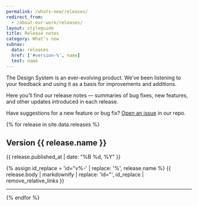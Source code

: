 ```yaml
---
permalink: /whats-new/releases/
redirect_from:
  - /about-our-work/releases/
layout: styleguide
title: Release notes
category: What’s new
subnav:
  data: releases
  href: ['#version-%', name]
  text: name
---
```

<p class="usa-font-lead">The Design System is an ever-evolving product. We’ve been listening to your feedback and using it as a basis for improvements and additions.</p>

<p class="usa-font-lead">Here you’ll find our release notes — summaries of bug fixes, new features, and other updates introduced in each release.</p>

Have suggestions for a new feature or bug fix? [Open an issue](https://github.com/18F/web-design-standards/issues/new) in our repo.

{% for release in site.data.releases %}

## Version {{ release.name }}

<p class="site-subheading">{{ release.published_at | date: "%B %d, %Y" }}</p>

{% assign id_replace = 'id="v%-' | replace: '%', release.name %}
{{ release.body | markdownify | replace: 'id="', id_replace | remove_relative_links }}

<hr>
{% endfor %}
